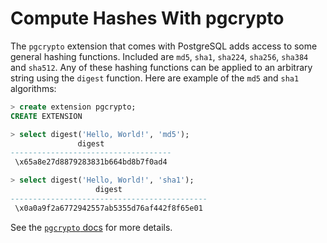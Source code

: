 # Compute Hashes With pgcrypto

The `pgcrypto` extension that comes with PostgreSQL adds access to some general hashing functions. Included are `md5`, `sha1`, `sha224`, `sha256`, `sha384` and `sha512`. Any of these hashing functions can be applied to an arbitrary string using the `digest` function. Here are example of the `md5` and `sha1` algorithms:

```sql
> create extension pgcrypto;
CREATE EXTENSION

> select digest('Hello, World!', 'md5');
               digest
------------------------------------
 \x65a8e27d8879283831b664bd8b7f0ad4

> select digest('Hello, World!', 'sha1');
                   digest
--------------------------------------------
 \x0a0a9f2a6772942557ab5355d76af442f8f65e01
```

See the [`pgcrypto` docs](http://www.postgresql.org/docs/current/static/pgcrypto.html) for more details.
